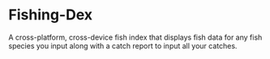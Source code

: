 # Fishing-Dex

A cross-platform, cross-device fish index that displays fish data for any fish species you input along with a catch report to input all your catches. 
